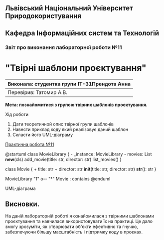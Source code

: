 ## Львівський Національний Університет Природокористування
## Кафедра Інформаційних систем та Технологій



### Звіт про виконання лабораторної роботи №11
# "Твірні шаблони проєктування"



| Виконала: студентка групи ІТ-31Прендота Анна |
|----------------------------------------------|
| Перевірив: Татомир А.В.               |




**Мета: познайомитися з групою твірних шаблонів проектування.**


Хід роботи

1. Дати теоретичной опис твірної групи шаблонів
2. Навести приклад коду який реалізовує даний шаблон
3. Скласти його UML-діаграму 

[Практична робота №11](https://github.com/KhrystynaLutsiv/IT-21_OOP/blob/master/Anna_Prendota/lab%2011/1)

@startuml
class MovieLibrary {
    - _instance: MovieLibrary
    - movies: List<Movie>
    __new__(cls)
    add_movie(title: str, director: str)
    list_movies()
}

class Movie {
    + title: str
    + director: str
    __init__(title: str, director: str)
    __str__(): str
}

MovieLibrary "1" o-- "*" Movie : contains
@enduml

UML-діаграма

## Висновки. 

На даній лабораторній роботі я ознайомилася з твірними шаблонами проєктування та навчилася використовувати їх на практиці. Це дало змогу зрозуміти, як створювати об'єкти ефективно та гнучко, забезпечуючи більшу масштабність і підтримку коду в проєках. 
